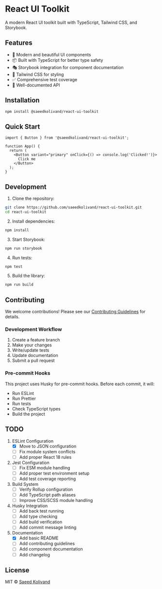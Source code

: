 # React UI Toolkit

A modern React UI toolkit built with TypeScript, Tailwind CSS, and Storybook.

## Features

- 🎨 Modern and beautiful UI components
- 📦 Built with TypeScript for better type safety
- 🎭 Storybook integration for component documentation
- 🌈 Tailwind CSS for styling
- ✅ Comprehensive test coverage
- 📝 Well-documented API

## Installation

```bash
npm install @saeedkolivand/react-ui-toolkit
```

## Quick Start

```tsx
import { Button } from '@saeedkolivand/react-ui-toolkit';

function App() {
  return (
    <Button variant="primary" onClick={() => console.log('Clicked!')}>
      Click me
    </Button>
  );
}
```

## Development

1. Clone the repository:
```bash
git clone https://github.com/saeedkolivand/react-ui-toolkit.git
cd react-ui-toolkit
```

2. Install dependencies:
```bash
npm install
```

3. Start Storybook:
```bash
npm run storybook
```

4. Run tests:
```bash
npm test
```

5. Build the library:
```bash
npm run build
```

## Contributing

We welcome contributions! Please see our [Contributing Guidelines](CONTRIBUTING.md) for details.

### Development Workflow

1. Create a feature branch
2. Make your changes
3. Write/update tests
4. Update documentation
5. Submit a pull request

### Pre-commit Hooks

This project uses Husky for pre-commit hooks. Before each commit, it will:
- Run ESLint
- Run Prettier
- Run tests
- Check TypeScript types
- Build the project

## TODO

1. ESLint Configuration
   - [x] Move to JSON configuration
   - [ ] Fix module system conflicts
   - [ ] Add proper React 18 rules

2. Jest Configuration
   - [ ] Fix ESM module handling
   - [ ] Add proper test environment setup
   - [ ] Add test coverage reporting

3. Build System
   - [ ] Verify Rollup configuration
   - [ ] Add TypeScript path aliases
   - [ ] Improve CSS/SCSS module handling

4. Husky Integration
   - [ ] Add back test running
   - [ ] Add type checking
   - [ ] Add build verification
   - [ ] Add commit message linting

5. Documentation
   - [x] Add basic README
   - [ ] Add contributing guidelines
   - [ ] Add component documentation
   - [ ] Add changelog

## License

MIT © [Saeed Kolivand](https://github.com/saeedkolivand) 